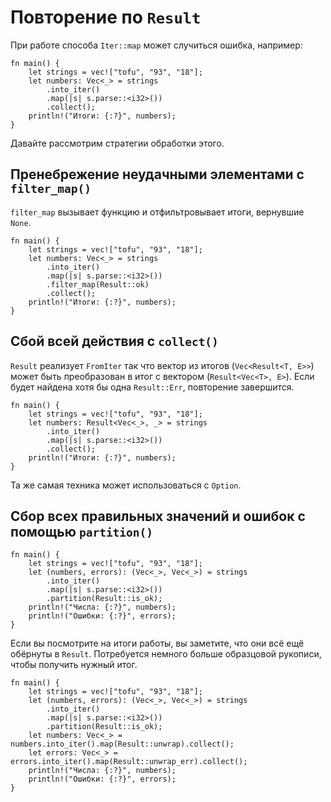 # Повторение по `Result`

При работе способа `Iter::map` может случиться ошибка, например:

```rust,editable
fn main() {
    let strings = vec!["tofu", "93", "18"];
    let numbers: Vec<_> = strings
        .into_iter()
        .map(|s| s.parse::<i32>())
        .collect();
    println!("Итоги: {:?}", numbers);
}
```

Давайте рассмотрим стратегии обработки этого.

## Пренебрежение неудачными элементами с `filter_map()`

`filter_map` вызывает функцию и отфильтровывает итоги, вернувшие `None`.

```rust,editable
fn main() {
    let strings = vec!["tofu", "93", "18"];
    let numbers: Vec<_> = strings
        .into_iter()
        .map(|s| s.parse::<i32>())
        .filter_map(Result::ok)
        .collect();
    println!("Итоги: {:?}", numbers);
}
```

## Сбой всей действия с `collect()`

`Result` реализует `FromIter` так что вектор из итогов (`Vec<Result<T, E>>`)
может быть преобразован в итог с вектором (`Result<Vec<T>, E>`). Если будет найдена хотя бы одна `Result::Err`, повторение завершится.

```rust,editable
fn main() {
    let strings = vec!["tofu", "93", "18"];
    let numbers: Result<Vec<_>, _> = strings
        .into_iter()
        .map(|s| s.parse::<i32>())
        .collect();
    println!("Итоги: {:?}", numbers);
}
```

Та же самая техника может использоваться с `Option`.

## Сбор всех правильных значений и ошибок с помощью `partition()`

```rust,editable
fn main() {
    let strings = vec!["tofu", "93", "18"];
    let (numbers, errors): (Vec<_>, Vec<_>) = strings
        .into_iter()
        .map(|s| s.parse::<i32>())
        .partition(Result::is_ok);
    println!("Числа: {:?}", numbers);
    println!("Ошибки: {:?}", errors);
}
```

Если вы посмотрите на итоги работы, вы заметите, что они всё ещё обёрнуты в `Result`. Потребуется немного больше образцовой рукописи, чтобы получить нужный итог.

```rust,editable
fn main() {
    let strings = vec!["tofu", "93", "18"];
    let (numbers, errors): (Vec<_>, Vec<_>) = strings
        .into_iter()
        .map(|s| s.parse::<i32>())
        .partition(Result::is_ok);
    let numbers: Vec<_> = numbers.into_iter().map(Result::unwrap).collect();
    let errors: Vec<_> = errors.into_iter().map(Result::unwrap_err).collect();
    println!("Числа: {:?}", numbers);
    println!("Ошибки: {:?}", errors);
}
```
